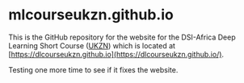 # mlcourseukzn.github.io

This is the GitHub repository for the website for the DSI-Africa Deep Learning Short Course ([UKZN](https://ukzn.ac.za)) which is located at [https://dlcourseukzn.github.io](https://dlcourseukzn.github.io/).

Testing one more time to see if it fixes the website.
